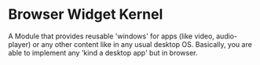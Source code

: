 # Browser Widget Kernel
A Module that provides reusable 'windows' for apps (like video, audio-player) or any other content like in any usual desktop OS. Basically, you are able to implement any 'kind a desktop app' but in browser.
